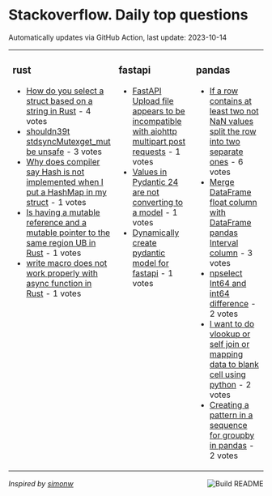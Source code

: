 # Stackoverflow. Daily top questions 

Automatically updates via GitHub Action, last update: <!-- date starts -->2023-10-14<!-- date ends -->


<table><tr><td valign="top" width="33%">

### rust
<!-- rust starts -->
* [How do you select a struct based on a string in Rust](https://stackoverflow.com/questions/77291202/how-do-you-select-a-struct-based-on-a-string-in-rust) - 4 votes
* [shouldn39t stdsyncMutexget_mut be unsafe](https://stackoverflow.com/questions/77284919/shouldnt-stdsyncmutexget-mut-be-unsafe) - 3 votes
* [Why does compiler say Hash is not implemented when I put a HashMap in my struct](https://stackoverflow.com/questions/77293373/why-does-compiler-say-hash-is-not-implemented-when-i-put-a-hashmap-in-my-struct) - 1 votes
* [Is having a mutable reference and a mutable pointer to the same region UB in Rust](https://stackoverflow.com/questions/77292066/is-having-a-mutable-reference-and-a-mutable-pointer-to-the-same-region-ub-in-rus) - 1 votes
* [write macro does not work properly with async function in Rust](https://stackoverflow.com/questions/77292315/write-macro-does-not-work-properly-with-async-function-in-rust) - 1 votes
<!-- rust ends -->
</td><td valign="top" width="34%">


### fastapi
<!-- fastapi starts -->
* [FastAPI Upload file appears to be incompatible with aiohttp multipart post requests](https://stackoverflow.com/questions/77294415/fastapi-upload-file-appears-to-be-incompatible-with-aiohttp-multipart-post-reque) - 1 votes
* [Values in Pydantic 24 are not converting to a model](https://stackoverflow.com/questions/77290237/values-in-pydantic-2-4-are-not-converting-to-a-model) - 1 votes
* [Dynamically create pydantic model for fastapi](https://stackoverflow.com/questions/77289881/dynamically-create-pydantic-model-for-fastapi) - 1 votes
<!-- fastapi ends -->
</td><td valign="top" width="34%">


### pandas
<!-- pandas starts -->
* [If a row contains at least two not NaN values split the row into two separate ones](https://stackoverflow.com/questions/77287959/if-a-row-contains-at-least-two-not-nan-values-split-the-row-into-two-separate-o) - 6 votes
* [Merge DataFrame float column with DataFrame pandas Interval column](https://stackoverflow.com/questions/77290951/merge-dataframe-float-column-with-dataframe-pandas-interval-column) - 3 votes
* [npselect Int64 and int64 difference](https://stackoverflow.com/questions/77286930/np-select-int64-and-int64-difference) - 2 votes
* [I want to do vlookup or self join or mapping data to blank cell using python](https://stackoverflow.com/questions/77293028/i-want-to-do-vlookup-or-self-join-or-mapping-data-to-blank-cell-using-python) - 2 votes
* [Creating a pattern in a sequence for groupby in pandas](https://stackoverflow.com/questions/77285151/creating-a-pattern-in-a-sequence-for-groupby-in-pandas) - 2 votes
<!-- pandas ends -->
</td></tr></table>

<a href="https://github.com/hp0404/hp0404/actions"><img src="https://github.com/hp0404/hp0404/workflows/Build%20README/badge.svg" align="right" alt="Build README"></a> <p>*Inspired by  [simonw](https://github.com/simonw/simonw)*</p>
